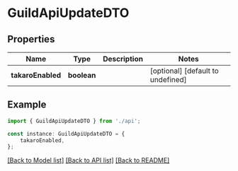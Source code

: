 # GuildApiUpdateDTO


## Properties

Name | Type | Description | Notes
------------ | ------------- | ------------- | -------------
**takaroEnabled** | **boolean** |  | [optional] [default to undefined]

## Example

```typescript
import { GuildApiUpdateDTO } from './api';

const instance: GuildApiUpdateDTO = {
    takaroEnabled,
};
```

[[Back to Model list]](../README.md#documentation-for-models) [[Back to API list]](../README.md#documentation-for-api-endpoints) [[Back to README]](../README.md)

